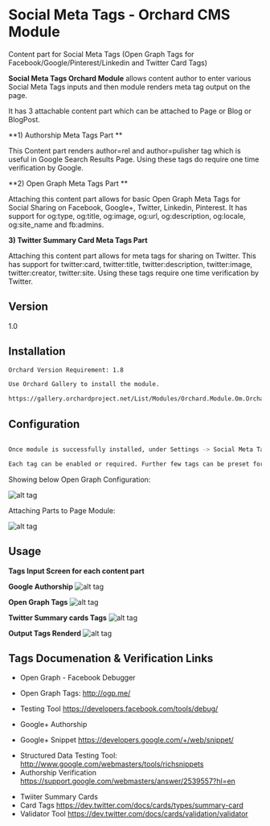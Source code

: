 Social Meta Tags - Orchard CMS Module
=========

Content part for Social Meta Tags (Open Graph Tags for Facebook/Google/Pinterest/Linkedin and Twitter Card Tags)

**Social Meta Tags Orchard Module** allows content author to enter various Social Meta Tags inputs and then module renders meta tag output on the page. 

It has 3 attachable content part which can be attached to Page or Blog or BlogPost.

**1) Authorship Meta Tags Part **

This Content part renders author=rel and author=pulisher tag which is useful in Google Search Results Page. Using these tags do require one time verification by Google.

**2) Open Graph Meta Tags Part **

Attaching this content part allows for basic Open Graph Meta Tags for Social Sharing on Facebook, Google+, Twitter, Linkedin, Pinterest. It has support for og:type, og:title, og:image, og:url, og:description, og:locale, og:site_name and fb:admins.

**3) Twitter Summary Card Meta Tags Part**

Attaching this content part allows for meta tags for sharing on Twitter. This has support for twitter:card, twitter:title, twitter:description, twitter:image, twitter:creator, twitter:site. Using these tags require one time verification by Twitter.

Version
----

1.0


Installation
--------------

```sh
Orchard Version Requirement: 1.8

Use Orchard Gallery to install the module. 

https://gallery.orchardproject.net/List/Modules/Orchard.Module.Om.Orchard.SocialMetaTags

```

Configuration
--------------
```sh

Once module is successfully installed, under Settings -> Social Meta Tags to configure it.

Each tag can be enabled or required. Further few tags can be preset for all the content.

```

Showing below Open Graph Configuration:

![alt tag](http://www.bhavindoshi.com/socialtags/og-1.JPG)

Attaching Parts to Page Module:

![alt tag](http://www.bhavindoshi.com/socialtags/three-part-selections.png)


Usage
-------------
**Tags Input Screen for each content part**

**Google Authorship**
![alt tag](http://www.bhavindoshi.com/socialtags/screen2.jpg)

**Open Graph Tags**
![alt tag](http://www.bhavindoshi.com/socialtags/screen1.jpg)

**Twitter Summary cards Tags**
![alt tag](http://www.bhavindoshi.com/socialtags/screen3.jpg)

**Output Tags Renderd**
![alt tag](http://www.bhavindoshi.com/socialtags/screen4.jpg)



Tags Documenation & Verification Links
--------------

 - Open Graph - Facebook Debugger
  - Open Graph Tags: http://ogp.me/ 
  - Testing Tool https://developers.facebook.com/tools/debug/


- Google+ Authorship 

 - Google+ Snippet https://developers.google.com/+/web/snippet/
 + Structured Data Testing Tool: http://www.google.com/webmasters/tools/richsnippets 
 + Authorship Verification https://support.google.com/webmasters/answer/2539557?hl=en


- Twiiter Summary Cards
 - Card Tags https://dev.twitter.com/docs/cards/types/summary-card
 - Validator Tool https://dev.twitter.com/docs/cards/validation/validator


